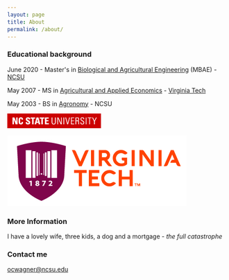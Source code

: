 ```yaml
---
layout: page
title: About
permalink: /about/
---
```


### Educational background

June 2020 - Master's in [Biological and Agricultural Engineering](https://www.bae.ncsu.edu/) (MBAE) - [NCSU](https://www.ncsu.edu/)

May 2007 - MS in [Agricultural and Applied Economics](https://aaec.vt.edu/) - [Virginia Tech](https://vt.edu/)

May 2003 - BS in [Agronomy](https://cals.ncsu.edu/crop-and-soil-sciences/) - NCSU

![](https://raw.githubusercontent.com/ocwagner/ocwagner.github.io/master/images/ncsu.png)

![](https://raw.githubusercontent.com/ocwagner/ocwagner.github.io/master/images/vt.jpg)

### More Information

I have a lovely wife, three kids, a dog and a mortgage - *the full catastrophe*

### Contact me

[ocwagner@ncsu.edu](mailto:ocwagner@ncsu.edu)
